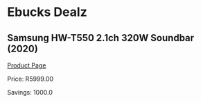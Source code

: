 
# Ebucks Dealz
## Samsung HW-T550 2.1ch 320W Soundbar (2020)
[Product Page](https://www.ebucks.com/web/shop/productSelected.do?prodId=1083358080&catId=1158502431)

Price: R5999.00

Savings: 1000.0


	